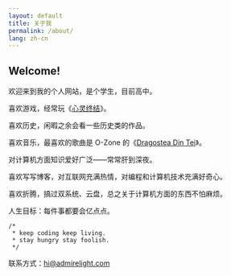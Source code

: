 ```yaml
---
layout: default
title: 关于我
permalink: /about/
lang: zh-cn
---
```


## Welcome!

欢迎来到我的个人网站，是个学生，目前高中。

喜欢游戏，经常玩《[心灵终结](http://mentalomega.com/ch)》。 

喜欢历史，闲暇之余会看一些历史类的作品。

喜欢音乐，最喜欢的歌曲是 O-Zone 的《[Dragostea Din Tei](https://music.163.com/#/song?id=4346391)》。

对计算机方面知识爱好广泛——常常肝到深夜。

喜欢写写博客，对互联网充满热情，对编程和计算机技术充满好奇心。

喜欢折腾，搞过双系统、云盘，总之关于计算机方面的东西不怕麻烦。

人生目标：每件事都要会亿点点。

```
/*
 * keep coding keep living.
 * stay hungry stay foolish.
 */ 
```

联系方式：hi@admirelight.com

